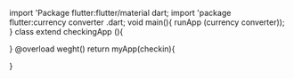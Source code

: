 import 'Package flutter:flutter/material dart;
import 'package flutter:currency converter .dart;
void main(){
  runApp (currency converter));
}
class extend checkingApp (){

}
@overload
weght()
return myApp(checkin){

  
}
